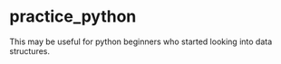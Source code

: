 # practice_python

This may be useful for python beginners who started looking into data structures.
